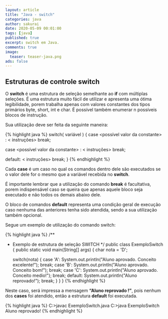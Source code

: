 ```yaml
---
layout: article
title: "Java - switch"
categories: java
author: sakurai
date: 2020-05-09 00:01:00
tags: [java]
published: true
excerpt: switch em Java.
comments: true
image:
  teaser: teaser-java.png
ads: false
---
```


## Estruturas de controle switch

O **switch** é uma estrutura de seleção semelhante ao **if** com múltiplas seleções. É uma estrutura muito fácil de utilizar e apresenta uma ótima legibilidade, porem trabalha apenas com valores constantes dos tipos primários byte, short, int e char. É possível também enumerar n possíveis blocos de instrução.

Sua utilização deve ser feita da seguinte maneira:

{% highlight java %}
switch( variável ) {
  case <possível valor da constante> :
    < instruções>
    break;

  case <possível valor da constante> :
    < instruções>
    break;

  default:
  < instruções>
    break;
}
{% endhighlight %}

Cada **case** é um caso no qual os comandos dentro dele são executados se o valor dele for o mesmo que a variável recebida no **switch**.

É importante lembrar que a utilização do comando **break** é facultativa, porem indispensável caso se queira que apenas aquele bloco seja executado e não todos os demais abaixo dele.

O bloco de comandos **default** representa uma condição geral de execução caso nenhuma das anteriores tenha sido atendida, sendo a sua utilização também opcional.

Segue um exemplo de utilização do comando switch:

{% highlight java %}
/**
 * Exemplo de estrutura de seleção SWITCH
 */
public class ExemploSwitch {
  public static void main(String[] args) {
    char nota = 'D';

    switch(nota) {
      case 'A':
        System.out.println("Aluno aprovado. Conceito excelente!");
        break;
      case 'B':
        System.out.println("Aluno aprovado. Conceito bom!");
        break;
      case 'C':
        System.out.println("Aluno aprovado. Conceito medio!");
        break;
      default:
        System.out.println("Aluno reprovado!");
        break;
    }
  }
}
{% endhighlight %}

Neste caso, será impressa a mensagem **“Aluno reprovado !”**, pois nenhum dos **cases** foi atendido, então a estrutura **default** foi executada.

{% highlight java %}
C:\>javac ExemploSwitch.java
C:\>java ExemploSwitch
Aluno reprovado!
{% endhighlight %}